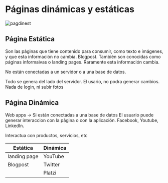 # Páginas dinámicas y estáticas

![pagdinest](/Doc/images/pagdinest.png)

## Página Estática

Son las páginas que tiene contenido para consumir, como texto e imágenes, y que esta información no cambia. Blogpost. También son conocidas como páginas informaivas o landing pages. Raramente esta información cambia.

No están conectadas a un servidor o a una base de datos.

Todo se genera del lado del servidor. El usario, no podra generar cambios. Nada de login, ni subir fotos

## Página Dinámica

Web apps ->
Si están conectadas a una base de datos
El usuario puede generar interaccion con la pàgina o con la aplicación. Facebook, Youtube, LinkedIn.

Interactua con productos, servicios, etc

|Estática      | Dinámica |
|--------------|----------|
| landing page | YouTube  |
| Blogpost     | Twitter  |
|              | Platzi   |



